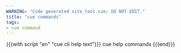 ```yaml
---
WARNING: "Code generated site_tool.cue; DO NOT EDIT."
title: "cue commands"
tags:
- cue command
---
```


{{{with script "en" "cue cli help text"}}}
cue help commands
{{{end}}}

